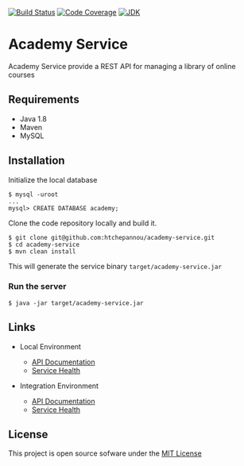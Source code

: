 [![Build Status](https://travis-ci.org/htchepannou/academy-service.svg?branch=master)](https://travis-ci.org/htchepannou/academy-service)
[![Code Coverage](https://img.shields.io/codecov/c/github/htchepannou/academy-service/master.svg)](https://codecov.io/github/htchepannou/academy-service?branch=master)
[![JDK](https://img.shields.io/badge/jdk-1.8-brightgreen.svg)](http://www.oracle.com/technetwork/java/javase/downloads/jdk7-downloads-1880260.html)

# Academy Service
Academy Service provide a REST API for managing a library of online courses

## Requirements
- Java 1.8
- Maven
- MySQL

## Installation
Initialize the local database
```
$ mysql -uroot
...
mysql> CREATE DATABASE academy;
```

Clone the code repository locally and build it.
```
$ git clone git@github.com:htchepannou/academy-service.git
$ cd academy-service
$ mvn clean install
```

This will generate the service binary ``target/academy-service.jar``

### Run the server
```
$ java -jar target/academy-service.jar
```

## Links
- Local Environment
    - [API Documentation](http://localhost:8080/swagger-ui.html) 
    - [Service Health](http://localhost:8080/health) 

- Integration Environment
    - [API Documentation](https://io-tchepannou-academy-service.herokuapp.com/swagger-ui.html) 
    - [Service Health](https://io-tchepannou-academy-service.herokuapp.com/health) 

## License
This project is open source sofware under the [MIT License](https://opensource.org/licenses/MIT)
